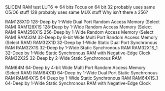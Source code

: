 SLICEM RAM test
LUT6 => 64 bits
Focus on 64 bit
32 probably uses same O5/O6 stuff
128 probably uses same MUX stuff
Why isn't there a 256?

RAM128X1D 128-Deep by 1-Wide Dual Port Random Access Memory (Select RAM)
RAM128X1S 128-Deep by 1-Wide Random Access Memory (Select RAM)
RAM256X1S 256-Deep by 1-Wide Random Access Memory (Select RAM)
RAM32M 32-Deep by 8-bit Wide Multi Port Random Access Memory (Select RAM)
RAM32X1D 32-Deep by 1-Wide Static Dual Port Synchronous RAM
RAM32X1S 32-Deep by 1-Wide Static Synchronous RAM
RAM32X1S_1 32-Deep by 1-Wide Static Synchronous RAM with Negative-Edge Clock
RAM32X2S 32-Deep by 2-Wide Static Synchronous RAM

RAM64M 64-Deep by 4-bit Wide Multi Port Random Access Memory (Select RAM)
RAM64X1D 64-Deep by 1-Wide Dual Port Static Synchronous RAM
RAM64X1S 64-Deep by 1-Wide Static Synchronous RAM
RAM64X1S_1 64-Deep by 1-Wide Static Synchronous RAM with Negative-Edge Clock


